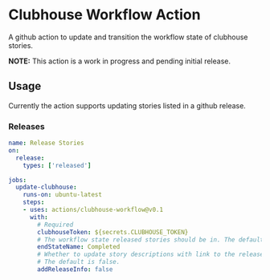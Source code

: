 
# Clubhouse Workflow Action

A github action to update and transition the workflow state of clubhouse stories.

**NOTE:** This action is a work in progress and pending initial release.

## Usage

Currently the action supports updating stories listed in a github release.

### Releases

```yaml
name: Release Stories
on:
  release:
    types: ['released']

jobs:
  update-clubhouse:
    runs-on: ubuntu-latest
    steps:
    - uses: actions/clubhouse-workflow@v0.1
      with:
        # Required
        clubhouseToken: ${secrets.CLUBHOUSE_TOKEN}
        # The workflow state released stories should be in. The default is 'Completed'.
        endStateName: Completed
        # Whether to update story descriptions with link to the release.
        # The default is false.
        addReleaseInfo: false
```
